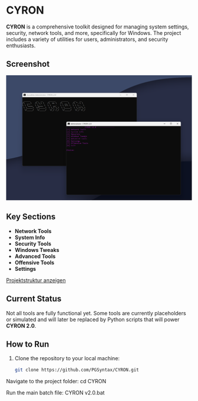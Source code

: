# CYRON

**CYRON** is a comprehensive toolkit designed for managing system settings, security, network tools, and more, specifically for Windows. The project includes a variety of utilities for users, administrators, and security enthusiasts.


## Screenshot

![Screenshot](assets/screen1.png)

## Key Sections

- **Network Tools**
- **System Info**
- **Security Tools**
- **Windows Tweaks**
- **Advanced Tools**
- **Offensive Tools**
- **Settings**

[Projektstruktur anzeigen](./assets/struktur.txt)


## Current Status

Not all tools are fully functional yet. Some tools are currently placeholders or simulated and will later be replaced by Python scripts that will power **CYRON 2.0**.

## How to Run

1. Clone the repository to your local machine:
   ```bash
   git clone https://github.com/PGSyntax/CYRON.git
Navigate to the project folder:
cd CYRON

Run the main batch file:
CYRON v2.0.bat
